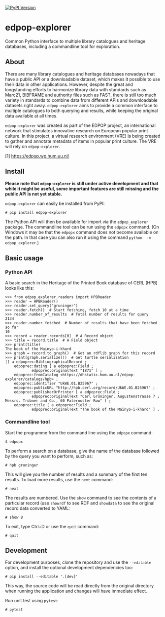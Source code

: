 [![PyPI Version](https://img.shields.io/pypi/v/edpop-explorer)](https://pypi.org/project/edpop-explorer/)

# edpop-explorer
Common Python interface to multiple library catalogues and heritage
databases, including a commandline tool for exploration.

## About

There are many library catalogues and heritage databases nowadays that
have a public API or a downloadable dataset, which makes it possible to
use their data in other applications. However, despite the great
and longstanding efforts to harmonize library data with standards
such as Marc21, BIBFRAME and authority files such as FAST, there is
still too much variety in standards to combine data from different
APIs and downloadable datasets right away. `edpop-explorer`
aims to provide a common interface to multiple catalogues to
both querying and results, while keeping the original data
available at all times.

`edpop-explorer` was created as part of the EDPOP project, an 
international network that stimulates innovative research on European 
popular print culture. In this project, a virtual research environment
(VRE) is being created to gather and annotate metadata of items in popular
print culture. The VRE will rely on `edpop-explorer`.

[1] https://edpop.wp.hum.uu.nl/

## Install

**Please note that `edpop-explorer` is still under active development
and that while it might be useful, some important features are still
missing and the public API is not yet stable.**

`edpop-explorer` can easily be installed from PyPI:

    # pip install edpop-explorer

The Python API will then be available for import via the `edpop_explorer`
package. The commandline tool can be run using the `edpopx` command. 
(On Windows it may be that the `edpopx` command does not become available 
on the path. In that case you can also run it using the command `python 
-m edpop_explorer`.)

## Basic usage

### Python API

A basic search in the Heritage of the Printed Book database of CERL
(HPB) looks like this:

    >>> from edpop_explorer.readers import HPBReader
    >>> reader = HPBReader()
    >>> reader.set_query("gruninger")
    >>> reader.fetch()  # Start fetching, fetch 10 at a time
    >>> reader.number_of_results  # Total number of results for query
    2134
    >>> reader.number_fetched  # Number of results that have been fetched so far
    10
    >>> record = reader.records[0]  # A Record object
    >>> title = record.title  # A Field object 
    >>> print(title)
    The book of the Mainyo-i-khard
    >>> graph = record.to_graph()  # Get an rdflib graph for this record
    >>> print(graph.serialize())  # Get turtle serialization
    [] a edpoprec:BibliographicalRecord ;
        edpoprec:dating [ a edpoprec:Field ;
                edpoprec:originalText "1871" ] ;
        edpoprec:fromCatalog <https://dhstatic.hum.uu.nl/edpop-explorer/catalogs/hpb> ;
        edpoprec:identifier "UkWE.01.B25967" ;
        edpoprec:publicURL "http://hpb.cerl.org/record/UkWE.01.B25967" ;
        edpoprec:publisherOrPrinter [ a edpoprec:Field ;
                edpoprec:originalText "Carl Grüninger, Augustenstrasse 7 ; Messrs. Trübner and Co., 60 Paternoster Row" ] ;
        edpoprec:title [ a edpoprec:Field ;
                edpoprec:originalText "The book of the Mainyo-i-khard" ] .

### Commandline tool

Start the programme from the command line using the `edpopx` command:

    $ edpopx

To perform a search on a database, give the name of the database followed by
the query you want to perform, such as:

    # hpb gruninger

This will give you the number of results and a summary of the first ten
results. To load more results, use the `next` command:

    # next

The results are numbered. Use the `show` command to see the contents of a
particular record (use `showrdf` to see RDF and `showdata` to see the original
record data converted to YAML:

    # show 8

To exit, type Ctrl+D or use the `quit` command:

    # quit

## Development

For development purposes, clone the repository and use the ``--editable``
option, and install the optional development dependencies too:

    # pip install --editable '.[dev]'

This way, the source code will be read directly from the original directory
when running the application and changes will have immediate effect.

Run unit test using `pytest`:

    # pytest
